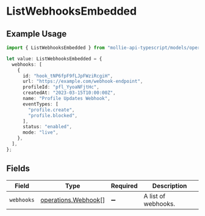 # ListWebhooksEmbedded

## Example Usage

```typescript
import { ListWebhooksEmbedded } from "mollie-api-typescript/models/operations";

let value: ListWebhooksEmbedded = {
  webhooks: [
    {
      id: "hook_tNP6fpF9fLJpFWziRcgiH",
      url: "https://example.com/webhook-endpoint",
      profileId: "pfl_YyoaNFjtHc",
      createdAt: "2023-03-15T10:00:00Z",
      name: "Profile Updates Webhook",
      eventTypes: [
        "profile.create",
        "profile.blocked",
      ],
      status: "enabled",
      mode: "live",
    },
  ],
};
```

## Fields

| Field                                                      | Type                                                       | Required                                                   | Description                                                |
| ---------------------------------------------------------- | ---------------------------------------------------------- | ---------------------------------------------------------- | ---------------------------------------------------------- |
| `webhooks`                                                 | [operations.Webhook](../../models/operations/webhook.md)[] | :heavy_minus_sign:                                         | A list of webhooks.                                        |